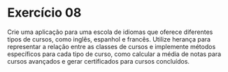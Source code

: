# Exercício 08
Crie uma aplicação para uma escola de idiomas que oferece diferentes tipos de cursos, como inglês, espanhol e francês.
Utilize herança para representar a relação entre as classes de cursos e implemente métodos específicos para cada tipo de curso, como calcular a média de notas para cursos avançados e gerar certificados para cursos concluídos.